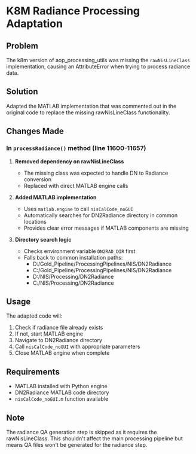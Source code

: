 # K8M Radiance Processing Adaptation

## Problem
The k8m version of aop_processing_utils was missing the `rawNisLineClass` implementation, causing an AttributeError when trying to process radiance data.

## Solution
Adapted the MATLAB implementation that was commented out in the original code to replace the missing rawNisLineClass functionality.

## Changes Made

### In `processRadiance()` method (line 11600-11657)

1. **Removed dependency on rawNisLineClass**
   - The missing class was expected to handle DN to Radiance conversion
   - Replaced with direct MATLAB engine calls

2. **Added MATLAB implementation**
   - Uses `matlab.engine` to call `nisCalCode_noGUI`
   - Automatically searches for DN2Radiance directory in common locations
   - Provides clear error messages if MATLAB components are missing

3. **Directory search logic**
   - Checks environment variable `DN2RAD_DIR` first
   - Falls back to common installation paths:
     - D:/Gold_Pipeline/ProcessingPipelines/NIS/DN2Radiance
     - C:/Gold_Pipeline/ProcessingPipelines/NIS/DN2Radiance
     - D:/NIS/Processing/DN2Radiance
     - C:/NIS/Processing/DN2Radiance

## Usage

The adapted code will:
1. Check if radiance file already exists
2. If not, start MATLAB engine
3. Navigate to DN2Radiance directory
4. Call `nisCalCode_noGUI` with appropriate parameters
5. Close MATLAB engine when complete

## Requirements

- MATLAB installed with Python engine
- DN2Radiance MATLAB code directory
- `nisCalCode_noGUI.m` function available

## Note

The radiance QA generation step is skipped as it requires the rawNisLineClass. This shouldn't affect the main processing pipeline but means QA files won't be generated for the radiance step.